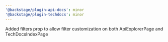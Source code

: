 ```yaml
---
'@backstage/plugin-api-docs': minor
'@backstage/plugin-techdocs': minor
---
```


Added filters prop to allow filter customization on both ApiExplorerPage and TechDocsIndexPage
